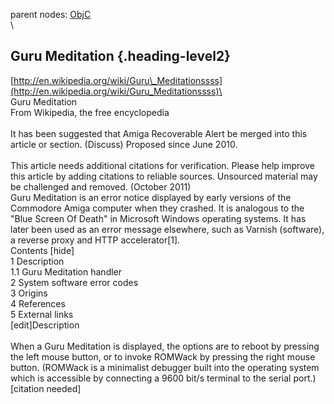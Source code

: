 parent nodes: [ObjC](ObjC.html)\
\

Guru Meditation {.heading-level2}
---------------

[http://en.wikipedia.org/wiki/Guru\_Meditationssss](http://en.wikipedia.org/wiki/Guru_Meditationssss)\
 \
 Guru Meditation\
 From Wikipedia, the free encyclopedia\
 \
 It has been suggested that Amiga Recoverable Alert be merged into this
article or section. (Discuss) Proposed since June 2010.\
 \
 This article needs additional citations for verification. Please help
improve this article by adding citations to reliable sources. Unsourced
material may be challenged and removed. (October 2011)\
 Guru Meditation is an error notice displayed by early versions of the
Commodore Amiga computer when they crashed. It is analogous to the "Blue
Screen Of Death" in Microsoft Windows operating systems. It has later
been used as an error message elsewhere, such as Varnish (software), a
reverse proxy and HTTP accelerator[1].\
 Contents [hide] \
 1 Description\
 1.1 Guru Meditation handler\
 2 System software error codes\
 3 Origins\
 4 References\
 5 External links\
 [edit]Description\
 \
 When a Guru Meditation is displayed, the options are to reboot by
pressing the left mouse button, or to invoke ROMWack by pressing the
right mouse button. (ROMWack is a minimalist debugger built into the
operating system which is accessible by connecting a 9600 bit/s terminal
to the serial port.)[citation needed]
